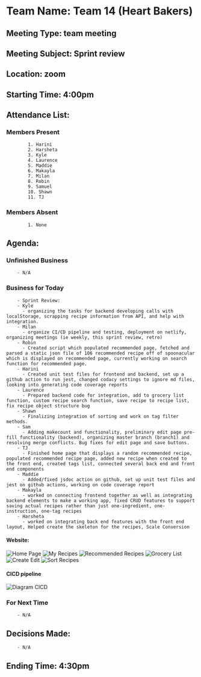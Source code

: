 # Team Name: Team 14 (Heart Bakers)
## Meeting Type: team meeting
## Meeting Subject: Sprint review
## Location: zoom
## Starting Time: 4:00pm
## Attendance List:
###     Members Present
            1. Harini
            2. Harsheta
            3. Kyle
            4. Laurence
            5. Maddie
            6. Makayla
            7. Milan 
            8. Robin
            9. Samuel
            10. Shawn
            11. TJ
###     Members Absent
            1. None
## Agenda:
###     Unfinished Business
        - N/A
###     Business for Today
        - Sprint Review:
        - Kyle
          - organizing the tasks for backend developing calls with localStorage, scrapping recipe information from API, and help with integration.
        - Milan
          - organize CI/CD pipeline and testing, deployment on netlify, organizing meetings (ie weekly, this sprint review, retro)
        - Robin
          - Created script which populated recommended page, fetched and parsed a static json file of 106 recommended recipe off of spoonacular which is displayed on recommended page, currently working on search function for recommended page. 
        - Harini
          - Created unit test files for frontend and backend, set up a github action to run jest, changed codacy settings to ignore md files, looking into generating code coverage reports
        - Laurence
          - Prepared backend code for integration, add to grocery list function, custom recipe search function, save recipe to recipe list, fix recipe object structure bug
        - Shawn
          - Finalizing integration of sorting and work on tag filter methods. 
        - Sam
          - Adding makecount and functionality, preliminary edit page pre-fill functionality (backend), organizing master branch (branch1) and resolving merge conflicts. Bug fixes for edit page and save buttons. 
        - TJ
          - Finished home page that displays a random recommended recipe, populated recommended recipe page, added new recipe when created to the front end, created tags list, connected several back end and front end components
        - Maddie
          - Added/fixed jsdoc action on github, set up unit test files and jest on github actions, working on code coverage report 
        - Makayla
          - worked on connecting frontend together as well as integrating backend elements to make a working app, fixed CRUD features to support saving actual recipes rather than just one-ingredient, one-instruction, one-tag recipes
        - Harsheta
          - worked on integrating back end features with the front end layout, Helped create the skeleton for the recipes, Scale Conversion
#### Website:
![Home Page](/cse110-fa21-group14/admin/meetings/images/Home%20Page%20S2.png)
![My Recipes](/cse110-fa21-group14/admin/meetings/images/My%20Recipes%20S2.png)
![Recommended Recipes](/cse110-fa21-group14/admin/meetings/images/Recommended%20Recipes%20S2.png)
![Grocery List](/cse110-fa21-group14/admin/meetings/images/Grocery%20List%20S2.png)
![Create Edit](/cse110-fa21-group14/admin/meetings/images/Create:Add%20Recipe%20S2.png)
![Sort Recipes](/cse110-fa21-group14/admin/meetings/images/Sort%20Recipes%20S2.png)

#### CICD pipeline
![Diagram CICD](/cse110-fa21-group14/admin/cipipeline/phase2.PNG)

###     For Next Time
        - N/A
## Decisions Made:
        - N/A
## Ending Time: 4:30pm
